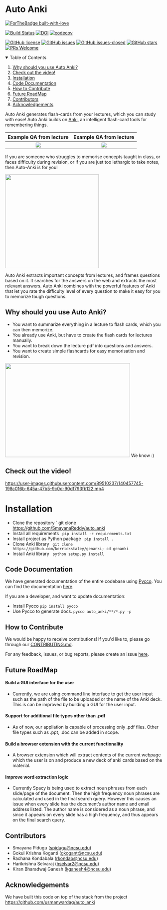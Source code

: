  # Auto Anki

[![ForTheBadge built-with-love](http://ForTheBadge.com/images/badges/built-with-love.svg)](https://GitHub.com/usmanwardag/auto_anki)

[![Build Status](https://app.travis-ci.com/usmanwardag/auto_anki.svg?branch=main)](https://app.travis-ci.com/usmanwardag/auto_anki)
[![DOI](https://zenodo.org/badge/DOI/10.5281/zenodo.5745931.svg)](https://doi.org/10.5281/zenodo.5745931)
[![codecov](https://codecov.io/gh/usmanwardag/auto_anki/branch/main/graph/badge.svg?token=EEGIC8T7QM)](https://codecov.io/gh/usmanwardag/auto_anki)

[![GitHub license](https://img.shields.io/github/license/usmanwardag/auto_anki)](https://github.com/auto_anki/research_buddy/blob/main/LICENSE)
[![GitHub issues](https://img.shields.io/github/issues/usmanwardag/auto_anki)](https://github.com/auto_anki/research_buddy/issues)
[![GitHub issues-closed](https://img.shields.io/github/issues-closed/usmanwardag/auto_anki)](https://github.com/usmanwardag/auto_anki/issues?q=is%3Aissue+is%3Aclosed)
[![GitHub stars](https://img.shields.io/github/stars/usmanwardag/auto_anki)](https://github.com/usmanwardag/auto_anki/stargazers)
[![PRs Welcome](https://img.shields.io/badge/PRs-welcome-brightgreen.svg?style=flat-square)](https://github.com/usmanwardag/auto_anki/pulls)

<!-- TABLE OF CONTENTS -->
<details open="open">
  <summary>Table of Contents</summary>
  <ol>
    <li><a href="#why-should-you-use-auto-anki">Why should you use Auto Anki?</a></li>
    <li><a href="#check-out-the-video">Check out the video!</a></li>
    <li><a href="#installation">Installation</a></li>
    <li><a href="#code-documentation">Code Documentation</a></li>
    <li><a href="#how-to-contribute">How to Contribute</a></li>
    <li><a href="#future-roadmap">Future RoadMap</a></li>
   <li><a href="#contributors">Contributors</a></li>
   <li><a href="#acknowledgements">Acknowledgements</a></li>
  </ol>
</details>

Auto Anki generates flash-cards from your lectures, which you can study with ease! Auto Anki builds on [Anki](https://apps.ankiweb.net/), an intelligent flash-card tools for remembering things.

Example QA from lecture            |  Example QA from lecture
:-------------------------:|:-------------------------:
![](https://github.com/usmanwardag/auto_anki/blob/main/figs/anki_1.png)  |  ![](https://github.com/usmanwardag/auto_anki/blob/main/figs/anki_2.png)

If you are someone who struggles to memorise concepts taught in class, or faces difficulty during revision, or if you are just too lethargic to take notes, then Auto-Anki is for you!

<img src="https://media.giphy.com/media/nMjVMvWm2JIT8Rd1Gt/giphy.gif" width="300" height="300">

Auto Anki extracts important concepts from lectures, and frames questions based on it. It searches for the answers on the web and extracts the most relevant answers. Auto Anki combines with the powerful features of Anki that let you rate the difficulty level of every question to make it easy for you to memorize tough questions.

## Why should you use Auto Anki?

- You want to summarize everything in a lecture to flash cards, which you can then memorize.
- You already use Anki, but have to create the flash cards for lectures manually.
- You want to break down the lecture pdf into questions and answers.
- You want to create simple flashcards for easy memorisation and revision.

<img src="https://media.giphy.com/media/7TMZ8O1bbf1UAnS4Ve/giphy.gif" width="400" height="300">
We know :)

## Check out the video!

https://user-images.githubusercontent.com/89510237/140457745-198c016b-645a-47b5-9c0d-90df793fb122.mp4

# Installation

- Clone the repository 
 ` git clone https://github.com/SmayanaReddy/auto_anki
- Install all requirements
 ` pip install -r requirements.txt`
- Install project as Python package
 ` pip install .`
- Clone Anki library
 ` git clone https://github.com/kerrickstaley/genanki; cd genanki`
- Install Anki library
 ` python setup.py install`

## Code Documentation

We have generated documentation of the entire codebase using [Pycco](https://github.com/pycco-docs/pycco). You can find the documentation [here](https://github.com/usmanwardag/auto_anki/tree/main/docs).

If you are a developer, and want to update documentation:

- Install Pycco
  `pip install pycco`
- Use Pycco to generate docs.
  `pycco auto_anki/**/*.py -p`

## How to Contribute
  
We would be happy to receive contributions! If you'd like to, please go through our [CONTRIBUTING.md](https://github.com/usmanwardag/auto_anki/blob/main/CONTRIBUTING.md). 

For any feedback, issues, or bug reports, please create an issue [here](https://github.com/usmanwardag/auto_anki/issues/new).

## Future RoadMap
#### Build a GUI interface for the user
  -  Currently, we are using command line interface to get the user input such as the path of the file to be uploaded or the name of the Anki deck. This is can be improved by building a GUI for the user input.
#### Support for additional file types other than .pdf
  - As of now, our appliation is capable of processing only .pdf files. Other file types such as .ppt, .doc can be added in scope.
#### Build a browser extension with the current functionality
  - A browser extension which will extract contents of the current webpage which the user is on and produce a new deck of anki cards based on the material.
#### Improve word extraction logic
  - Currently Spacy is being used to extract noun phrases from each slide/page of the document. Then the high frequency noun phrases are calculated and used in the final search query. However this causes an issue when every slide has the document’s author name and email address listed. The author name is considered as a noun phrase, and since it appears on every slide has a high frequency, and thus appears on the final search query.


## Contributors

* Smayana Pidugu (spidugu@ncsu.edu)
* Gokul Krishna Koganti (gkogant@ncsu.edu)
* Rachana Kondabala (rkondab@ncsu.edu)
* Harikrishna Selvaraj (hselvar2@ncsu.edu)
* Kiran Bharadwaj Ganesh (kganesh4@ncsu.edu)


## Acknowledgements
We have built this code on top of the stack from the project https://github.com/usmanwardag/auto_anki


